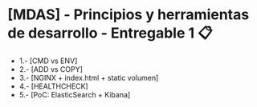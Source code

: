 # [MDAS] - Principios y herramientas de desarrollo - Entregable 1 📋

- 1.- [CMD vs ENV]
- 2.- [ADD vs COPY]
- 3.- [NGINX + index.html + static volumen] 
- 4.- [HEALTHCHECK]
- 5.- [PoC: ElasticSearch + Kibana]